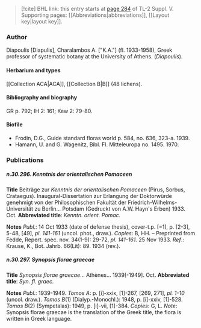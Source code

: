 > [!cite] BHL link: this entry starts at [page 284](https://www.biodiversitylibrary.org/item/103833#page/296/mode/1up) of TL-2 Suppl. V.
> Supporting pages: [[Abbreviations|abbreviations]], [[Layout key|layout key]].

### Author

Diapoulis \[Diapulis\], Charalambos A. \["K.A."\] (fl. 1933-1958), Greek professor of systematic botany at the University of Athens. (*Diapoulis*).

#### Herbarium and types

[[Collection ACA|ACA]], [[Collection B|B]] (48 lichens).

#### Bibliography and biography

GR p. 792; IH 2: 161; Kew 2: 79-80.

#### Biofile

- Frodin, D.G., Guide standard floras world p. 584, no. 636, 323-a. 1939.
- Hamann, U. and G. Wagenitz, Bibl. Fl. Mitteleuropa no. 1495. 1970.

### Publications

##### n.30.296. Kenntnis der orientalischen Pomaceen

**Title**
Beiträge zur *Kenntnis der orientalischen Pomaceen* (Pirus, Sorbus, Crataegus). Inaugural-Dissertation zur Erlangung der Doktorwürde genehmigt von der Philosophischen Fakultät der Friedrich-Wilhelms-Universität zu Berlin... Potsdam (Gedruckt von A.W. Hayn's Erben) 1933. Oct.
**Abbreviated title**: *Kenntn. orient. Pomac.*

**Notes**
*Publ*.: 14 Oct 1933 (date of defense thesis), cover-t.p. \[=1\], p. \[2-3\], 5-48, \[49\], *pl. 141-161* (uncol. phot., draw.). *Copies*: B, HH. – Preprinted from Fedde, Repert. spec. nov. 34(1-9): 29-72, *pl. 141-161.* 25 Nov 1933.
*Ref*.: Krause, K., Bot. Jahrb. 66(Lit): 89. 1934 (rev.).

##### n.30.297. Synopsis florae graecae

**Title**
*Synopsis florae graecae*... Athènes... 1939\[-1949\]. Oct.
**Abbreviated title**: *Syn. fl. graec.*

**Notes**
*Publ*.: 1939-1949.
*Tomos A*: p. \[i\]-xxix, \[1\]-267, \[269, 271\], *pl. 1-10* (uncol. draw.).
*Tomos B*(1) (Dialyp.-Monochl.): 1948, p. \[i\]-xxiv, \[1\]-528.
*Tomos B*(2) (Sympetalas): 1949, p. \[i\]-vii, \[1\]-384. *Copies*: G, L.
*Note*: Synopsis florae graecae is the translation of the Greek title, the flora is written in Greek language.

